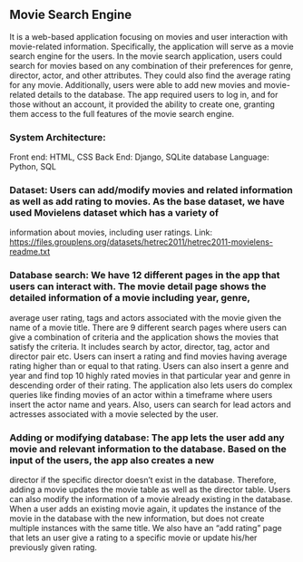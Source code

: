 ## Movie Search Engine
It is a web-based application focusing on movies and user interaction with movie-related information. Specifically, the application will serve as a movie search engine 
for the users. In the movie search application, users could search for movies based on any combination of their preferences for genre, director, actor, and other attributes. 
They could also find the average rating for any movie. Additionally, users were able to add new movies and movie-related details to the database. The app required users to 
log in, and for those without an account, it provided the ability to create one, granting them access to the full features of the movie search engine.

### System Architecture:
Front end: HTML, CSS
Back End: Django, SQLite database
Language: Python, SQL

### Dataset: Users can add/modify movies and related information as well as add rating to movies. As the base dataset, we have used Movielens dataset which has a variety of
information about movies, including user ratings. Link: https://files.grouplens.org/datasets/hetrec2011/hetrec2011-movielens-readme.txt


### Database search: We have 12 different pages in the app that users can interact with. The movie detail page shows the detailed information of a movie including year, genre, 
average user rating, tags and actors associated with the movie given the name of a movie title. There are 9 different search pages where users can give a combination of 
criteria and the application shows the movies that satisfy the criteria. It includes search by actor, director, tag, actor and director pair etc. Users can insert a rating 
and find movies having average rating higher than or equal to that rating. Users can also insert a genre and year and find top 10 highly rated movies in that particular year 
and genre in descending order of their rating. The application also lets users do complex queries like finding movies of an actor within a timeframe where users insert the 
actor name and years. Also, users can search for lead actors and actresses associated with a movie selected by the user. 

### Adding or modifying database: The app lets the user add any movie and relevant information to the database. Based on the input of the users, the app also creates a new 
director if the specific director doesn’t exist in the database. Therefore, adding a movie updates the movie table as well as the director table. Users can also modify 
the information of a movie already existing in the database. When a user adds an existing movie again, it updates the instance of the movie in the database with the new 
information, but does not create multiple instances with the same title.  We also have an “add rating” page that lets an user give a rating to a specific movie or 
update his/her previously given rating.
